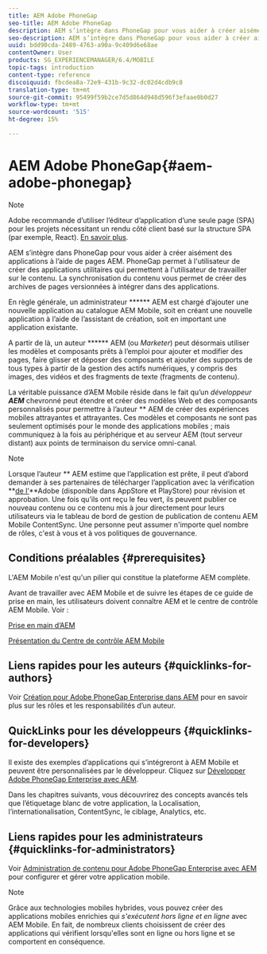 ```yaml
---
title: AEM Adobe PhoneGap
seo-title: AEM Adobe PhoneGap
description: AEM s’intègre dans PhoneGap pour vous aider à créer aisément des applications à l’aide de pages AEM. Suivez cette page pour commencer avec Adobe PhoneGap Enterprise.
seo-description: AEM s’intègre dans PhoneGap pour vous aider à créer aisément des applications à l’aide de pages AEM. Suivez cette page pour commencer avec Adobe PhoneGap Enterprise.
uuid: bdd90cda-2489-4763-a90a-9c409d6e68ae
contentOwner: User
products: SG_EXPERIENCEMANAGER/6.4/MOBILE
topic-tags: introduction
content-type: reference
discoiquuid: fbcdea8a-72e9-431b-9c32-dc02d4cdb9c8
translation-type: tm+mt
source-git-commit: 95499f59b2ce7d5d864d948d596f3efaae0b0d27
workflow-type: tm+mt
source-wordcount: '515'
ht-degree: 15%

---
```



# AEM Adobe PhoneGap{#aem-adobe-phonegap}

>[!NOTE]
>
>Adobe recommande d’utiliser l’éditeur d’application d’une seule page (SPA) pour les projets nécessitant un rendu côté client basé sur la structure SPA (par exemple, React). [En savoir plus](/help/sites-developing/spa-overview.md).

AEM s’intègre dans PhoneGap pour vous aider à créer aisément des applications à l’aide de pages AEM. PhoneGap permet à l&#39;utilisateur de créer des applications utilitaires qui permettent à l&#39;utilisateur de travailler sur le contenu. La synchronisation du contenu vous permet de créer des archives de pages versionnées à intégrer dans des applications.

En règle générale, un administrateur ****** AEM est chargé d’ajouter une nouvelle application au catalogue AEM Mobile, soit en créant une nouvelle application à l’aide de l’assistant de création, soit en important une application existante.

A partir de là, un auteur ****** AEM (ou *Marketer*) peut désormais utiliser les modèles et composants prêts à l’emploi pour ajouter et modifier des pages, faire glisser et déposer des composants et ajouter des supports de tous types à partir de la gestion des actifs numériques, y compris des images, des vidéos et des fragments de texte (fragments de contenu).

La véritable puissance d’AEM Mobile réside dans le fait qu’un *développeur* ***AEM*** chevronné peut étendre et créer des modèles Web et des composants personnalisés pour permettre à l’auteur ** AEM de créer des expériences mobiles attrayantes et attrayantes. Ces modèles et composants ne sont pas seulement optimisés pour le monde des applications mobiles ; mais communiquez à la fois au périphérique et au serveur AEM (tout serveur distant) aux points de terminaison du service omni-canal.

>[!NOTE]
>
>Lorsque l’auteur ** AEM estime que l’application est prête, il peut d’abord demander à ses partenaires de télécharger l’application avec la vérification **[de l’](/help/mobile/phonegap-mobile-quickstart.md)**Adobe (disponible dans AppStore et PlayStore) pour révision et approbation. Une fois qu’ils ont reçu le feu vert, ils peuvent publier ce nouveau contenu ou ce contenu mis à jour directement pour leurs utilisateurs via le tableau de bord de gestion de publication de contenu AEM Mobile ContentSync. Une personne peut assumer n&#39;importe quel nombre de rôles, c&#39;est à vous et à vos politiques de gouvernance.

## Conditions préalables {#prerequisites}

L&#39;AEM Mobile n&#39;est qu&#39;un pilier qui constitue la plateforme AEM complète.

Avant de travailler avec AEM Mobile et de suivre les étapes de ce guide de prise en main, les utilisateurs doivent connaître AEM et le centre de contrôle AEM Mobile. Voir :

[Prise en main d’AEM](/help/sites-deploying/deploy.md)

[Présentation du Centre de contrôle AEM Mobile](/help/mobile/phonegap-authoring-apps.md)

## Liens rapides pour les auteurs {#quicklinks-for-authors}

Voir [Création pour Adobe PhoneGap Enterprise dans AEM](/help/mobile/phonegap.md) pour en savoir plus sur les rôles et les responsabilités d’un auteur.

## QuickLinks pour les développeurs {#quicklinks-for-developers}

Il existe des exemples d’applications qui s’intégreront à AEM Mobile et peuvent être personnalisées par le développeur. Cliquez sur [Développer Adobe PhoneGap Enterprise avec AEM](/help/mobile/developing-in-phonegap.md).

Dans les chapitres suivants, vous découvrirez des concepts avancés tels que l’étiquetage blanc de votre application, la Localisation, l’internationalisation, ContentSync, le ciblage, Analytics, etc.

## Liens rapides pour les administrateurs {#quicklinks-for-administrators}

Voir [Administration de contenu pour Adobe PhoneGap Enterprise avec AEM](/help/mobile/administer-phonegap.md) pour configurer et gérer votre application mobile.

>[!NOTE]
>
>Grâce aux technologies mobiles hybrides, vous pouvez créer des applications mobiles enrichies qui *s&#39;exécutent hors ligne et en ligne* avec AEM Mobile. En fait, de nombreux clients choisissent de créer des applications qui vérifient lorsqu&#39;elles sont en ligne ou hors ligne et se comportent en conséquence.
